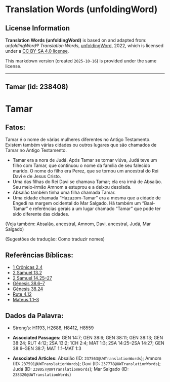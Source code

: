 # Translation Words (unfoldingWord)

## License Information

**Translation Words (unfoldingWord)** is based on and adapted from: _unfoldingWord® Translation Words_, [unfoldingWord](https://unfoldingword.org/utw), 2022, which is licensed under a [CC BY-SA 4.0 license](https://creativecommons.org/licenses/by-sa/4.0/legalcode.en).

This markdown version (created `2025-10-16`) is provided under the same license.



--------------------------------

## Tamar (id: 238408)

Tamar
=====

Fatos:
------

Tamar é o nome de várias mulheres diferentes no Antigo Testamento. Existem também várias cidades ou outros lugares que são chamados de Tamar no Antigo Testamento.

* Tamar era a nora de Judá. Após Tamar se tornar viúva, Judá teve um filho com Tamar, que continuou o nome da família de seu falecido marido. O nome do filho era Perez, que se tornou um ancestral do Rei Davi e de Jesus Cristo.
* Uma das filhas do Rei Davi se chamava Tamar; ela era irmã de Absalão. Seu meio\-irmão Amnom a estuprou e a deixou desolada.
* Absalão também tinha uma filha chamada Tamar.
* Uma cidade chamada “Hazazom\-Tamar” era a mesma que a cidade de Engedi na margem ocidental do Mar Salgado. Há também um “Baal\-Tamar” e referências gerais a um lugar chamado “Tamar” que pode ter sido diferente das cidades.

(Veja também: Absalão, ancestral, Amnom, Davi, ancestral, Judá, Mar Salgado)

(Sugestões de tradução: Como traduzir nomes)

Referências Bíblicas:
---------------------

* [1 Crônicas 2\.4](https://ref.ly/1Chr2:4)
* [2 Samuel 13\.2](https://ref.ly/2Sam13:2)
* [2 Samuel 14\.25–27](https://ref.ly/2Sam14:25-2Sam14:27)
* [Gênesis 38\.6–7](https://ref.ly/Gen38:6-Gen38:7)
* [Gênesis 38\.24](https://ref.ly/Gen38:24)
* [Rute 4\.12](https://ref.ly/Ruth4:12)
* [Mateus 1\.1–3](https://ref.ly/Matt1:1-Matt1:3)

Dados da Palavra:
-----------------

* Strong’s: H1193, H2688, H8412, H8559

* **Associated Passages:** GEN 14:7; GEN 38:6; GEN 38:11; GEN 38:13; GEN 38:24; RUT 4:12; 2SA 13:2; 1CH 2:4; MAT 1:3; 2SA 14:25–2SA 14:27; GEN 38:6–GEN 38:7; MAT 1:1–MAT 1:3
* **Associated Articles:** Absalão (ID: `237563@UWTranslationWords`); Amnom (ID: `237591@UWTranslationWords`); Davi (ID: `237778@UWTranslationWords`); Judá (ID: `238057@UWTranslationWords`); Mar Salgado (ID: `238320@UWTranslationWords`)

